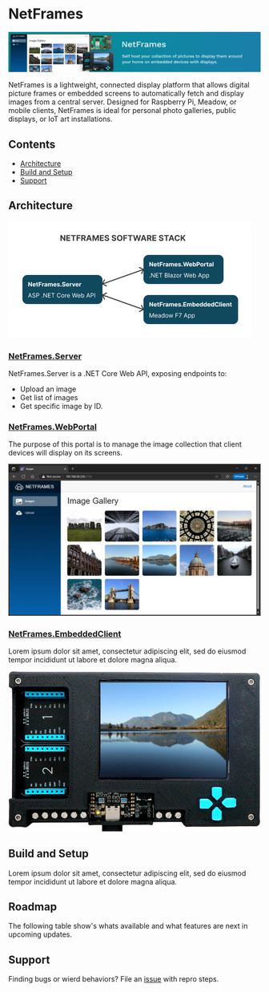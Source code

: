 # NetFrames

![NetFrames GitHub Banner](/Assets/jorgedevs-netframes.jpg)

NetFrames is a lightweight, connected display platform that allows digital picture frames or embedded screens to automatically fetch and display images from a central server. Designed for Raspberry Pi, Meadow, or mobile clients, NetFrames is ideal for personal photo galleries, public displays, or IoT art installations.

## Contents

* [Architecture](#architecture)
* [Build and Setup](#build-and-setup)
* [Support](#support)

## Architecture

![NetFrames.WebPortal](Assets/netframes-software-stack.png)

### [NetFrames.Server](/Source/NetFrames.Server/)

NetFrames.Server is a .NET Core Web API, exposing endpoints to:
* Upload an image
* Get list of images
* Get specific image by ID.

### [NetFrames.WebPortal](/Source/NetFrames.WebPortal/)

The purpose of this portal is to manage the image collection that client devices will display on its screens.

![NetFrames.WebPortal](Assets/netframes-portal.png)

### [NetFrames.EmbeddedClient](/Source/NetFrames.EmbeddedClient/)

Lorem ipsum dolor sit amet, consectetur adipiscing elit, sed do eiusmod tempor incididunt ut labore et dolore magna aliqua.

![NetFrames.EmbeddedClient](Assets/netframes-embedded-client.png)

## Build and Setup

Lorem ipsum dolor sit amet, consectetur adipiscing elit, sed do eiusmod tempor incididunt ut labore et dolore magna aliqua.

## Roadmap

The following table show's whats available and what features are next in upcoming updates.

## Support

Finding bugs or wierd behaviors? File an [issue](https://github.com/jorgedevs/NetFrames/issues) with repro steps.
